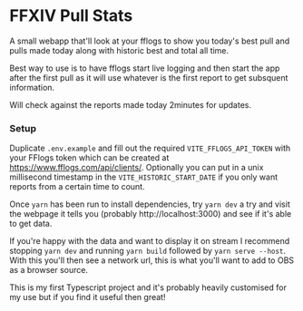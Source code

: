 # FFXIV Pull Stats

A small webapp that'll look at your fflogs to show you today's best pull and pulls made today along with historic best and total all time.

Best way to use is to have fflogs start live logging and then start the app after the first pull as it will use whatever is the first report to get subsquent information.

Will check against the reports made today 2minutes for updates.

### Setup

Duplicate `.env.example` and fill out the required `VITE_FFLOGS_API_TOKEN` with your FFlogs token which can be created at https://www.fflogs.com/api/clients/. Optionally you can put in a unix millisecond timestamp in the `VITE_HISTORIC_START_DATE` if you only want reports from a certain time to count.

Once `yarn` has been run to install dependencies, try `yarn dev` a try and visit the webpage it tells you (probably http://localhost:3000) and see if it's able to get data.

If you're happy with the data and want to display it on stream I recommend stopping `yarn dev` and running `yarn build` followed by `yarn serve --host`. With this you'll then see a network url, this is what you'll want to add to OBS as a browser source.

This is my first Typescript project and it's probably heavily customised for my use but if you find it useful then great!